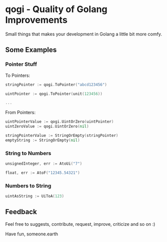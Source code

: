 # qogi - Quality of Golang Improvements

Small things that makes your development in Golang a little bit more comfy.

## Some Examples

### Pointer Stuff

To Pointers:

```go
stringPointer := qogi.ToPointer("abcd123456")

uintPointer := qogi.ToPointer(unit(123456))

...
```

From Pointers:

```go
uintPointerValue := qogi.UintOrZero(uintPointer)
uintZeroValue := qogi.UintOrZero(nil)

stringPointerValue := StringOrEmpty(stringPointer)
emptyString := StringOrEmpty(nil)
```

### String to Numbers

```go
unsignedInteger, err := AtoUi("7")

float, err := AtoF("12345.54321")
```

### Numbers to String

```go
uintAsString := UiToA(123)
```

## Feedback

Feel free to suggests, contribute, request, improve, criticize and so on :)

Have fun,
 someone.earth
